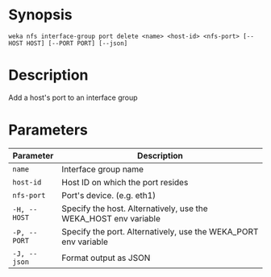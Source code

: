 # Synopsis

```weka nfs interface-group port delete <name> <host-id> <nfs-port> [--HOST HOST] [--PORT PORT] [--json]```

# Description

Add a host's port to an interface group

# Parameters

| Parameter | Description |
| --------- | ----------- |
| `name` | Interface group name |
| `host-id` | Host ID on which the port resides |
| `nfs-port` | Port's device. (e.g. eth1) |
| `-H, --HOST` | Specify the host. Alternatively, use the WEKA_HOST env variable |
| `-P, --PORT` | Specify the port. Alternatively, use the WEKA_PORT env variable |
| `-J, --json` | Format output as JSON |
